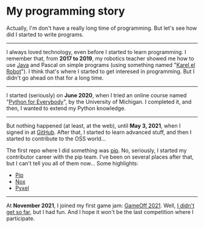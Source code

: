# My programming story

Actually, I'm don't have a really long time of programming. But let's see how did I started to write programs.

***

I always loved technology, even before I started to learn programming. I remember that, from **2017 to 2019**, my robotics teacher
showed me how to use [Java](http://www.java.com) and Pascal on simple programs
(using something named "[Karel el Robot](https://www.olimpiadadeinformatica.org.mx/omi/omi/Material/Karel_el_Robot.aspx)").
I think that's where I started to get interesed in programming. But I didn't go ahead on that for a long time.

***

I started (seriously) on **June 2020**, when I tried an online course named "[Python for Everybody](https://www.coursera.org/learn/python/home/welcome)",
by the University of Michigan. I completed it, and then, I wanted to extend my Python knowledge.

***

But nothing happened (at least, at the web), until **May 3, 2021**, when I signed
in at [GitHub](https://github.com). After that, I started to learn advanced stuff,
and then I started to contribute to the OSS world...

The first repo where I did something was [pip](https://github.com/pypa/pip). No,
seriously, I started my contributor career with the pip team. I've been on several
places after that, but I can't tell you all of them now... Some highlights:

- [Pip](https://pip.pypa.io)
- [Nox](https://nox.thea.codes)
- [Pyxel](https://github.com/kitao/pyxel)

***

At **November 2021**, I joined my first game jam: [GameOff 2021](https://itch.io/jam/game-off-2021).
Well, [I didn't get so far](diary/2022-01-03#gameoff-2021-the-end-has-come), but I had fun. And I hope it won't
be the last competition where I participate.
